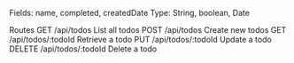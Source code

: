Fields: name, completed, createdDate
Type:   String, boolean, Date

Routes
GET     /api/todos      List all todos
POST   /api/todos       Create new todos
GET     /api/todos/:todoId   Retrieve a todo
PUT     /api/todos/:todoId   Update a todo
DELETE  /api/todos/:todoId   Delete a todo



